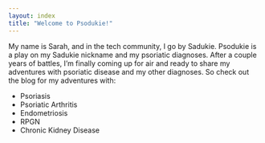 ```yaml
---
layout: index
title: "Welcome to Psodukie!"
---
```


My name is Sarah, and in the tech community, I go by Sadukie. Psodukie is a play on my Sadukie nickname and my psoriatic diagnoses. After a couple years of battles, I’m finally coming up for air and ready to share my adventures with psoriatic disease and my other diagnoses. So check out the blog for my adventures with:

- Psoriasis
- Psoriatic Arthritis
- Endometriosis
- RPGN
- Chronic Kidney Disease
